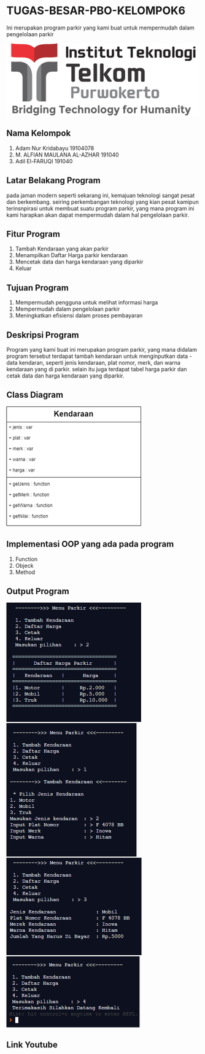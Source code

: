 # TUGAS-BESAR-PBO-KELOMPOK6
Ini merupakan program parkir yang kami buat untuk mempermudah dalam pengelolaan parkir

<img src = "https://github.com/adamnurk/TUGAS-BESAR-PBO-KELOMPOK6/blob/main/LOGO-ITTP-Tagline.png">

## Nama Kelompok
1. Adam Nur Kridabayu             19104078
2. M. ALFIAN MAULANA AL-AZHAR     191040
3. Adil El-FARUQI                 191040

## Latar Belakang Program
pada jaman modern seperti sekarang ini, kemajuan teknologi sangat pesat dan berkembang. seiring perkembangan 
teknologi yang kian pesat kamipun terinsnpirasi untuk membuat suatu program parkir, yang mana program ini 
kami harapkan akan dapat mempermudah dalam hal pengelolaan parkir.

## Fitur Program 
1. Tambah Kendaraan yang akan parkir
2. Menampilkan Daftar Harga parkir kendaraan 
3. Mencetak data dan harga kendaraan yang diparkir
4. Keluar 

## Tujuan Program
1. Mempermudah pengguna untuk melihat informasi harga  
2. Mempermudah dalam pengelolaan parkir
3. Meningkatkan efisiensi dalam proses pembayaran

## Deskripsi Program
Program yang kami buat ini merupakan program parkir, yang mana didalam program tersebut terdapat 
tambah kendaraan untuk menginputkan data - data kendaran, seperti jenis kendaraan, plat nomor, 
merk, dan warna kendaraan yang di parkir. selain itu juga terdapat tabel harga parkir dan 
cetak data dan harga kendaraan yang diparkir.

## Class Diagram 
<img src = "https://github.com/adamnurk/TUGAS-BESAR-PBO-KELOMPOK6/blob/main/Class%20Diagram.png">

## Implementasi OOP yang ada pada program
1. Function
2. Objeck
3. Method

## Output Program
<img src = "https://github.com/adamnurk/TUGAS-BESAR-PBO-KELOMPOK6/blob/main/Parkir1.PNG">
<img src = "https://github.com/adamnurk/TUGAS-BESAR-PBO-KELOMPOK6/blob/main/Parkir2.PNG">
<img src = "https://github.com/adamnurk/TUGAS-BESAR-PBO-KELOMPOK6/blob/main/Parkir3.PNG">
<img src = "https://github.com/adamnurk/TUGAS-BESAR-PBO-KELOMPOK6/blob/main/Parkir4.PNG">

## Link Youtube

